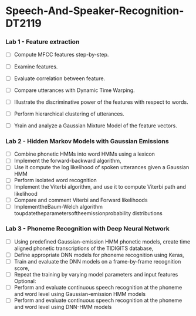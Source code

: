 # Speech-And-Speaker-Recognition-DT2119

### Lab 1 - Feature extraction
- [ ] Compute MFCC features step-by-step.
- [ ] Examine features.
- [ ] Evaluate correlation between feature.
- [ ] Compare utterances with Dynamic Time Warping.
- [ ] Illustrate the discriminative power of the features with respect to words.
- [ ] Perform hierarchical clustering of utterances.
- [ ] Yrain and analyze a Gaussian Mixture Model of the feature vectors.


### Lab 2 - Hidden Markov Models with Gaussian Emissions
- [ ] Combine phonetic HMMs into word HMMs using a lexicon 
- [ ] Implement the forward-backward algorithm, 
- [ ] Use it compute the log likelihood of spoken utterances given a Gaussian HMM 
- [ ] Perform isolated word recognition 
- [ ] Implement the Viterbi algorithm, and use it to compute Viterbi path and likelihood 
- [ ] Compare and comment Viterbi and Forward likelihoods 
- [ ] ImplementtheBaum-Welch algorithm toupdatetheparametersoftheemissionprobability distributions

### Lab 3 - Phoneme Recognition with Deep Neural Network
- [ ] Using predeﬁned Gaussian-emission HMM phonetic models, create time aligned phonetic transcriptions of the TIDIGITS database, 
- [ ] Deﬁne appropriate DNN models for phoneme recognition using Keras, 
- [ ] Train and evaluate the DNN models on a frame-by-frame recognition score, 
- [ ] Repeat the training by varying model parameters and input features Optional: 
- [ ] Perform and evaluate continuous speech recognition at the phoneme and word level using Gaussian-emission HMM models 
- [ ] Perform and evaluate continuous speech recognition at the phoneme and word level using DNN-HMM models 
